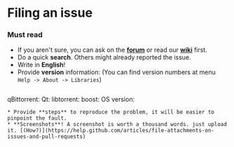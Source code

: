 # Filing an issue

### Must read
* If you aren't sure, you can ask on the [**forum**](http://forum.qbittorrent.org) or read our [**wiki**](http://wiki.qbittorrent.org) first.
* Do a quick **search**. Others might already reported the issue.
* Write in **English**!
* Provide **version** information: (You can find version numbers at menu `Help -> About -> Libraries`)
  ```
qBittorrent:
Qt:
libtorrent:
boost:
OS version:

  ```
* Provide **steps** to reproduce the problem, it will be easier to pinpoint the fault.
* **Screenshots**! A screenshot is worth a thousand words. just upload it. [(How?)](https://help.github.com/articles/file-attachments-on-issues-and-pull-requests)
